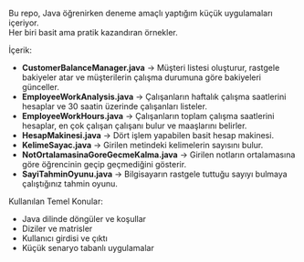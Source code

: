 Bu repo, Java öğrenirken deneme amaçlı yaptığım küçük uygulamaları içeriyor.  
Her biri basit ama pratik kazandıran örnekler.  

İçerik:

- **CustomerBalanceManager.java** → Müşteri listesi oluşturur, rastgele bakiyeler atar ve müşterilerin çalışma durumuna göre bakiyeleri günceller.  
- **EmployeeWorkAnalysis.java** → Çalışanların haftalık çalışma saatlerini hesaplar ve 30 saatin üzerinde çalışanları listeler.  
- **EmployeeWorkHours.java** → Çalışanların toplam çalışma saatlerini hesaplar, en çok çalışan çalışanı bulur ve maaşlarını belirler.  
- **HesapMakinesi.java** → Dört işlem yapabilen basit hesap makinesi.  
- **KelimeSayac.java** → Girilen metindeki kelimelerin sayısını bulur.  
- **NotOrtalamasinaGoreGecmeKalma.java** → Girilen notların ortalamasına göre öğrencinin geçip geçmediğini gösterir.  
- **SayiTahminOyunu.java** → Bilgisayarın rastgele tuttuğu sayıyı bulmaya çalıştığınız tahmin oyunu.  

Kullanılan Temel Konular:
- Java dilinde döngüler ve koşullar  
- Diziler ve matrisler  
- Kullanıcı girdisi ve çıktı  
- Küçük senaryo tabanlı uygulamalar  
